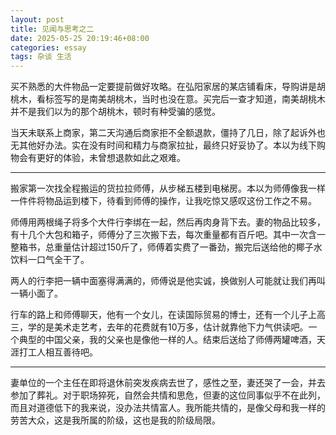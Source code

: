 ```yaml
---
layout: post
title: 见闻与思考之二
date: 2025-05-25 20:19:46+08:00
categories: essay
tags: 杂谈 生活
---
```


买不熟悉的大件物品一定要提前做好攻略。在弘阳家居的某店铺看床，导购讲是胡桃木，看标签写的是南美胡桃木，当时也没在意。买完后一查才知道，南美胡桃木并不是我们以为的那个胡桃木，顿时有种受骗的感觉。

当天未联系上商家，第二天沟通后商家拒不全额退款，僵持了几日，除了起诉外也无其他好办法。实在没有时间和精力与商家拉扯，最终只好妥协了。本以为线下购物会有更好的体验，未曾想退款如此之艰难。

---

搬家第一次找全程搬运的货拉拉师傅，从步梯五楼到电梯房。本以为师傅像我一样一件件将物品运到楼下，待看到师傅的操作，让我吃惊又感叹这份工作之不易。

师傅用两根绳子将多个大件行李绑在一起，然后再肉身背下去。妻的物品比较多，有十几个大包和箱子，师傅分了三次搬下去，每次重量都有百斤吧。其中一次含一整箱书，总重量估计超过150斤了，师傅着实费了一番劲，搬完后送给他的椰子水饮料一口气全干了。

两人的行李把一辆中面塞得满满的，师傅说是他实诚，换做别人可能就让我们再叫一辆小面了。

行车的路上和师傅聊天，他有一个女儿，在读国际贸易的博士，还有一个儿子上高三，学的是美术走艺考，去年的花费就有10万多，估计就靠他下力气供读吧。一个典型的中国父亲，我的父亲也是像他一样的人。结束后送给了师傅两罐啤酒，天涯打工人相互善待吧。

---

妻单位的一个主任在即将退休前突发疾病去世了，感性之至，妻还哭了一会，并去参加了葬礼。对于职场猝死，自然会共情和思危，但妻的这位同事似乎不在此列，而且对道德低下的我来说，没办法共情富人。我所能共情的，是像父母和我一样的劳苦大众，这是我所属的阶级，这也是我的阶级局限。

